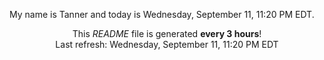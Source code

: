 My name is Tanner and today is Wednesday, September 11, 11:20 PM EDT.

<p align="center">This <i>README</i> file is generated <b>every 3 hours</b>!</br>Last refresh: Wednesday, September 11, 11:20 PM EDT<br /></p>
